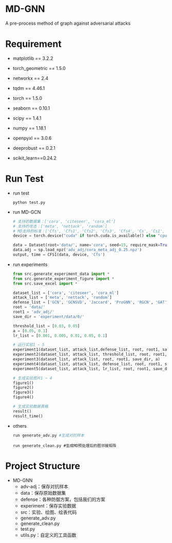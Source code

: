 # MD-GNN

A pre-process method of graph against adversarial attacks

# Requirement

- matplotlib == 3.2.2

- torch_geometric == 1.5.0
- networkx == 2.4
- tqdm == 4.46.1
- torch == 1.5.0
- seaborn == 0.10.1
- scipy == 1.4.1
- numpy == 1.18.1
- openpyxl == 3.0.6
- deeprobust == 0.2.1
- scikit_learn==0.24.2

# Run Test

- run test

  ```shell
  python test.py
  ```

- run MD-GCN

  ```python
  # 支持的数据集：['cora', 'citeseer', 'cora_ml']
  # 支持的攻击：['meta', 'nettack', 'random']
  # MD支持的标准：['Cfs', 'Cfs1', 'Cfs2', 'Cfs3', 'Cfs4', 'Cs', 'Cs1', 'Jaccard1']
  device = torch.device("cuda" if torch.cuda.is_available() else "cpu")
  
  data = Dataset(root='data/', name='cora', seed=15, require_mask=True)
  data.adj = sp.load_npz('adv_adj/cora_meta_adj_0.25.npz')
  output, time = CFS1(data, device, 'Cfs')
  ```

- run experiments

  ```python
  from src.generate_experiment_data import *
  from src.generate_experiment_figure import *
  from src.save_excel import *
  
  dataset_list = ['cora', 'citeseer', 'cora_ml']
  attack_list = ['meta', 'nettack', 'random']
  defense_list = ['GCN', 'GCNSVD', 'Jaccard', 'ProGNN', 'RGCN', 'GAT', 'CFS', 'CfsGAT', 'CfsRGCN', 'GNNGuard', 'HGCN', 'CfsHGCN']
  root = 'data/'
  root1 = 'adv_adj/'
  save_dir = 'experiment/data/0/'
  
  threshold_list = [0.03, 0.05]
  a = [0.05, 0.1]
  lr_list = [0.001, 0.005, 0.01, 0.05, 0.1]
  
  # 运行实验1 ~ 5
  experiment1(dataset_list, attack_list,defense_list, root, root1, save_dir)
  experiment2(dataset_list, attack_list, threshold_list, root, root1, save_dir)
  experiment3(dataset_list, attack_list, root, root1, save_dir, a)
  experiment4(dataset_list, attack_list, defense_list, root, root1, save_dir, 'Cfs4')
  experiment5(dataset_list, attack_list, lr_list, root, root1, save_dir, 'Cfs', 10)
  
  # 生成实验图片1 ~ 4
  figure1()
  figure2()
  figure3()
  figure4()
  
  # 生成实验数据表格
  result()
  result_time()
  ```

- others

  ```python
  run generate_adv.py #生成对抗样本
  ```

  ```shell
  run generate_clean.py #生成MD预处理后的图邻接矩阵
  ```

  

# Project Structure

- MD-GNN
  - adv-adj：保存对抗样本
  - data：保存原始数据集
  - defense：各种防御方案，包括我们的方案
  - experiment：保存实验数据
  - src：实验、绘图、绘表代码
  - generate_adv.py
  - generate_clean.py
  - test.py
  - utils.py：自定义的工具函数